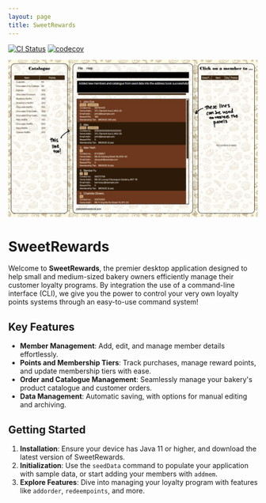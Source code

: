 ```yaml
---
layout: page
title: SweetRewards
---
```


[![CI Status](https://github.com/se-edu/addressbook-level3/workflows/Java%20CI/badge.svg)](https://github.com/se-edu/addressbook-level3/actions)
[![codecov](https://codecov.io/gh/se-edu/addressbook-level3/branch/master/graph/badge.svg)](https://codecov.io/gh/se-edu/addressbook-level3)

![Ui](images/Ui.png)

# SweetRewards

Welcome to **SweetRewards**, the premier desktop application designed to help small and medium-sized bakery owners efficiently manage their customer loyalty programs. By integration the use of a command-line interface (CLI), we give you the power to control your very own loyalty points systems through an easy-to-use command system!

## Key Features

- **Member Management**: Add, edit, and manage member details effortlessly.
- **Points and Membership Tiers**: Track purchases, manage reward points, and update membership tiers with ease.
- **Order and Catalogue Management**: Seamlessly manage your bakery's product catalogue and customer orders.
- **Data Management**: Automatic saving, with options for manual editing and archiving.

## Getting Started

1. **Installation**: Ensure your device has Java 11 or higher, and download the latest version of SweetRewards.
2. **Initialization**: Use the `seedData` command to populate your application with sample data, or start adding your members with `addmem`.
3. **Explore Features**: Dive into managing your loyalty program with features like `addorder`, `redeempoints`, and more.

